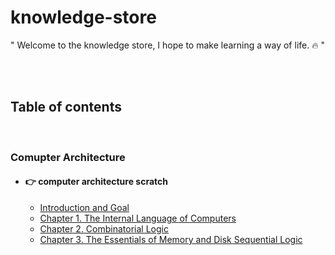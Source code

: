 # knowledge-store

"
Welcome to the knowledge store, I hope to make learning a way of life. :fire:
"

<br>
<br>

## Table of contents

<br>

### Comupter Architecture

- #### :point_right: computer architecture scratch

  - [Introduction and Goal](/CS-computer_architecture/content/README.md)
  - [Chapter 1. The Internal Language of Computers](/CS-computer_architecture/content/section1.md)
  - [Chapter 2. Combinatorial Logic](/CS-computer_architecture/content/section2.md)
  - [Chapter 3. The Essentials of Memory and Disk Sequential Logic](/CS-computer_architecture/content/section3.md)
